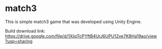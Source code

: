 # match3
This is simple match3 game that was developed using Unity Engine.

Build download link: https://drive.google.com/file/d/1XijoTcPYftB4UrJ6UPU12ve7K8Ha19ao/view?usp=sharing
